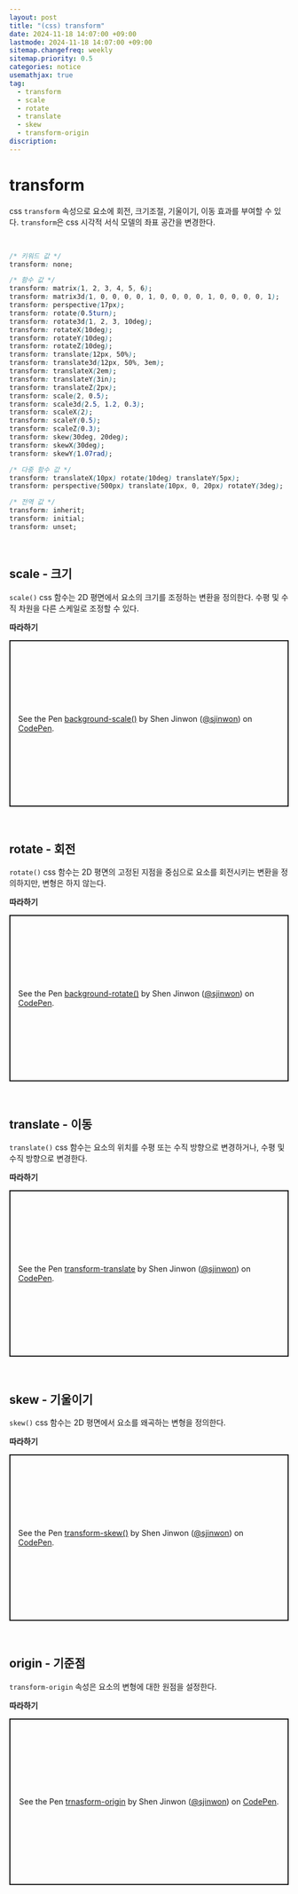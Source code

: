 ```yaml
---
layout: post
title: "(css) transform"
date: 2024-11-18 14:07:00 +09:00
lastmode: 2024-11-18 14:07:00 +09:00
sitemap.changefreq: weekly
sitemap.priority: 0.5
categories: notice
usemathjax: true
tag:
  - transform
  - scale
  - rotate
  - translate
  - skew
  - transform-origin
discription:
---
```


# transform

css `transform` 속성으로 요소에 회전, 크기조절, 기울이기, 이동 효과를 부여할 수 있다. `transform`은 css 시각적 서식 모델의 좌표 공간을 변경한다.

<br>

```css
/* 키워드 값 */
transform: none;

/* 함수 값 */
transform: matrix(1, 2, 3, 4, 5, 6);
transform: matrix3d(1, 0, 0, 0, 0, 1, 0, 0, 0, 0, 1, 0, 0, 0, 0, 1);
transform: perspective(17px);
transform: rotate(0.5turn);
transform: rotate3d(1, 2, 3, 10deg);
transform: rotateX(10deg);
transform: rotateY(10deg);
transform: rotateZ(10deg);
transform: translate(12px, 50%);
transform: translate3d(12px, 50%, 3em);
transform: translateX(2em);
transform: translateY(3in);
transform: translateZ(2px);
transform: scale(2, 0.5);
transform: scale3d(2.5, 1.2, 0.3);
transform: scaleX(2);
transform: scaleY(0.5);
transform: scaleZ(0.3);
transform: skew(30deg, 20deg);
transform: skewX(30deg);
transform: skewY(1.07rad);

/* 다중 함수 값 */
transform: translateX(10px) rotate(10deg) translateY(5px);
transform: perspective(500px) translate(10px, 0, 20px) rotateY(3deg);

/* 전역 값 */
transform: inherit;
transform: initial;
transform: unset;
```

<br>

## scale - 크기

`scale()` css 함수는 2D 평면에서 요소의 크기를 조정하는 변환을 정의한다. 수평 및 수직 차원을 다른 스케일로 조정할 수 있다.

**따라하기**

<p class="codepen" data-height="300" data-default-tab="html,result" data-slug-hash="RwXOOXG" data-pen-title="background-scale()" data-user="sjinwon" style="height: 300px; box-sizing: border-box; display: flex; align-items: center; justify-content: center; border: 2px solid; margin: 1em 0; padding: 1em;">
  <span>See the Pen <a href="https://codepen.io/sjinwon/pen/RwXOOXG">
  background-scale()</a> by Shen Jinwon (<a href="https://codepen.io/sjinwon">@sjinwon</a>)
  on <a href="https://codepen.io">CodePen</a>.</span>
</p>
<script async src="https://cpwebassets.codepen.io/assets/embed/ei.js"></script>

<br>

## rotate - 회전

`rotate()` css 함수는 2D 평면의 고정된 지점을 중심으로 요소를 회전시키는 변환을 정의하지만, 변형은 하지 않는다.

**따라하기**

<p class="codepen" data-height="300" data-default-tab="html,result" data-slug-hash="xxveNKK" data-pen-title="background-rotate()" data-user="sjinwon" style="height: 300px; box-sizing: border-box; display: flex; align-items: center; justify-content: center; border: 2px solid; margin: 1em 0; padding: 1em;">
  <span>See the Pen <a href="https://codepen.io/sjinwon/pen/xxveNKK">
  background-rotate()</a> by Shen Jinwon (<a href="https://codepen.io/sjinwon">@sjinwon</a>)
  on <a href="https://codepen.io">CodePen</a>.</span>
</p>
<script async src="https://cpwebassets.codepen.io/assets/embed/ei.js"></script>

<br>

## translate - 이동

`translate()` css 함수는 요소의 위치를 수평 또는 수직 방향으로 변경하거나, 수평 및 수직 방향으로 변경한다.

**따라하기**

<p class="codepen" data-height="300" data-default-tab="html,result" data-slug-hash="XWvQwrQ" data-pen-title="transform-translate" data-user="sjinwon" style="height: 300px; box-sizing: border-box; display: flex; align-items: center; justify-content: center; border: 2px solid; margin: 1em 0; padding: 1em;">
  <span>See the Pen <a href="https://codepen.io/sjinwon/pen/XWvQwrQ">
  transform-translate</a> by Shen Jinwon (<a href="https://codepen.io/sjinwon">@sjinwon</a>)
  on <a href="https://codepen.io">CodePen</a>.</span>
</p>
<script async src="https://cpwebassets.codepen.io/assets/embed/ei.js"></script>

<br>

## skew - 기울이기

`skew()` css 함수는 2D 평면에서 요소를 왜곡하는 변형을 정의한다.

**따라하기**

<p class="codepen" data-height="300" data-default-tab="html,result" data-slug-hash="XWvQwmw" data-pen-title="transform-skew()" data-user="sjinwon" style="height: 300px; box-sizing: border-box; display: flex; align-items: center; justify-content: center; border: 2px solid; margin: 1em 0; padding: 1em;">
  <span>See the Pen <a href="https://codepen.io/sjinwon/pen/XWvQwmw">
  transform-skew()</a> by Shen Jinwon (<a href="https://codepen.io/sjinwon">@sjinwon</a>)
  on <a href="https://codepen.io">CodePen</a>.</span>
</p>
<script async src="https://cpwebassets.codepen.io/assets/embed/ei.js"></script>

<br>

## origin - 기준점

`transform-origin` 속성은 요소의 변형에 대한 원점을 설정한다.

**따라하기**

<p class="codepen" data-height="300" data-default-tab="html,result" data-slug-hash="RwXOmrK" data-pen-title="trnasform-origin" data-user="sjinwon" style="height: 300px; box-sizing: border-box; display: flex; align-items: center; justify-content: center; border: 2px solid; margin: 1em 0; padding: 1em;">
  <span>See the Pen <a href="https://codepen.io/sjinwon/pen/RwXOmrK">
  trnasform-origin</a> by Shen Jinwon (<a href="https://codepen.io/sjinwon">@sjinwon</a>)
  on <a href="https://codepen.io">CodePen</a>.</span>
</p>
<script async src="https://cpwebassets.codepen.io/assets/embed/ei.js"></script>

<br>
